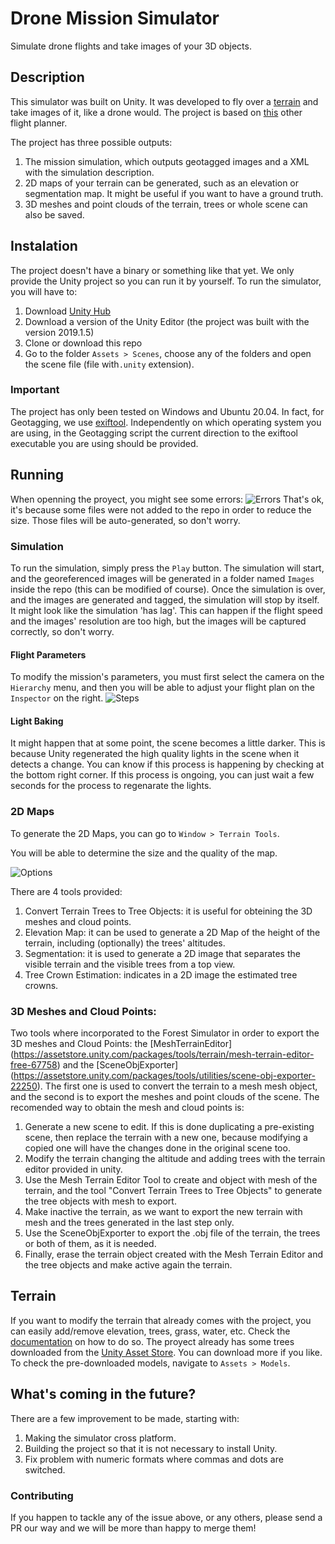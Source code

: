 # Drone Mission Simulator
Simulate drone flights and take images of your 3D objects.

## Description
This simulator was built on Unity. It was developed to fly over a [terrain](https://docs.unity3d.com/Manual//terrain-UsingTerrains.html) and take images of it, like a drone would. The project is based on [this](https://www.mapsmadeeasy.com/flight_planner) other flight planner. 

The project has three possible outputs:
1. The mission simulation, which outputs geotagged images and a XML with the simulation description.
2. 2D maps of your terrain can be generated, such as an elevation or segmentation map. It might be useful if you want to have a ground truth.
3. 3D meshes and point clouds of the terrain, trees or whole scene can also be saved. 

## Instalation
The project doesn't have a binary or something like that yet. We only provide the Unity project so you can run it by yourself. 
To run the simulator, you will have to:
1. Download [Unity Hub](https://store.unity.com/download?ref=personal)
2. Download a version of the Unity Editor (the project was built with the version 2019.1.5)
3. Clone or download this repo
4. Go to the folder `Assets > Scenes`, choose any of the folders and open the scene file (file with`.unity` extension).

### Important
The project has only been tested on Windows and Ubuntu 20.04. In fact, for Geotagging, we use [exiftool](https://www.sno.phy.queensu.ca/~phil/exiftool/). Independently on which operating system you are using, in the Geotagging script the current direction to the exiftool executable you are using should be provided.  

## Running
When openning the proyect, you might see some errors:
![Errors](https://user-images.githubusercontent.com/15222168/61068348-2e854b00-a3e0-11e9-935e-25b601edf45e.PNG)
That's ok, it's because some files were not added to the repo in order to reduce the size. Those files will be auto-generated, so don't worry.

### Simulation
To run the simulation, simply press the `Play` button. The simulation will start, and the georeferenced images will be generated in a folder named `Images` inside the repo (this can be modified of course). Once the simulation is over, and the images are generated and tagged, the simulation will stop by itself.
It might look like the simulation 'has lag'. This can happen if the flight speed and the images' resolution are too high, but the images will be captured correctly, so don't worry.

#### Flight Parameters
To modify the mission's parameters, you must first select the camera on the `Hierarchy` menu, and then you will be able to adjust your flight plan on the `Inspector` on the right.
![Steps](https://user-images.githubusercontent.com/15222168/61068352-30e7a500-a3e0-11e9-963f-241b11f5ab1f.PNG)

#### Light Baking
It might happen that at some point, the scene becomes a little darker. This is because Unity regenerated the high quality lights in the scene when it detects a change. You can know if this process is happening by checking at the bottom right corner.
If this process is ongoing, you can just wait a few seconds for the process to regenarate the lights.

### 2D Maps
To generate the 2D Maps, you can go to `Window > Terrain Tools`.

You will be able to determine the size and the quality of the map.

![Options](https://user-images.githubusercontent.com/15222168/61068359-37761c80-a3e0-11e9-975d-4c93ae77c7f3.PNG)

There are 4 tools provided: 
1. Convert Terrain Trees to Tree Objects: it is useful for obteining the 3D meshes and cloud points. 
2. Elevation Map: it can be used to generate a 2D Map of the height of the terrain, including (optionally) the trees' altitudes. 
3. Segmentation: it is used to generate a 2D image that separates the visible terrain and the visible trees from a top view.
4. Tree Crown Estimation: indicates in a 2D image the estimated tree crowns.

### 3D Meshes and Cloud Points:
Two tools where incorporated to the Forest Simulator in order to export the 3D meshes and Cloud Points: the [MeshTerrainEditor] (https://assetstore.unity.com/packages/tools/terrain/mesh-terrain-editor-free-67758) and the [SceneObjExporter] (https://assetstore.unity.com/packages/tools/utilities/scene-obj-exporter-22250). The first one is used to convert the terrain to a mesh mesh object, and the second is to export the meshes and point clouds of the scene. The recomended way to obtain the mesh and cloud points is:

1. Generate a new scene to edit. If this is done duplicating a pre-existing scene, then replace the terrain with a new one, because modifying a copied one will have the changes done in the original scene too.
2. Modify the terrain changing the altitude and adding trees with the terrain editor provided in unity.
3. Use the Mesh Terrain Editor Tool to create and object with mesh of the terrain, and the tool "Convert Terrain Trees to Tree Objects" to generate the tree objects with mesh to export. 
4. Make inactive the terrain, as we want to export the new terrain with mesh and the trees generated in the last step only. 
5. Use the SceneObjExporter to export the .obj file of the terrain, the trees or both of them, as it is needed. 
6. Finally, erase the terrain object created with the Mesh Terrain Editor and the tree objects and make active again the terrain. 


## Terrain
If you want to modify the terrain that already comes with the project, you can easily add/remove elevation, trees, grass, water, etc. Check the [documentation](https://docs.unity3d.com/Manual/script-Terrain.html) on how to do so.
The proyect already has some trees downloaded from the [Unity Asset Store](https://assetstore.unity.com/). You can download more if you like. To check the pre-downloaded models, navigate to `Assets > Models`.

## What's coming in the future?
There are a few improvement to be made, starting with:
1. Making the simulator cross platform.
2. Building the project so that it is not necessary to install Unity.
3. Fix problem with numeric formats where commas and dots are switched.

### Contributing 
If you happen to tackle any of the issue above, or any others, please send a PR our way and we will be more than happy to merge them!
